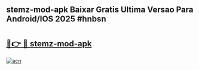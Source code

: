 ## stemz-mod-apk Baixar Gratis Ultima Versao Para Android/IOS 2025 #hnbsn

# <h2><a href="https://ainizakaria.my?title=stemz-mod-apk&ref=20M">🔗👉 🔴 stemz-mod-apk</a></h2>

[![acn](https://github.com/user-attachments/assets/0f9c940e-d8b0-45ae-aac7-cd30a18b3e1c)](https://ainizakaria.my?title=stemz-mod-apk&ref=20M)

